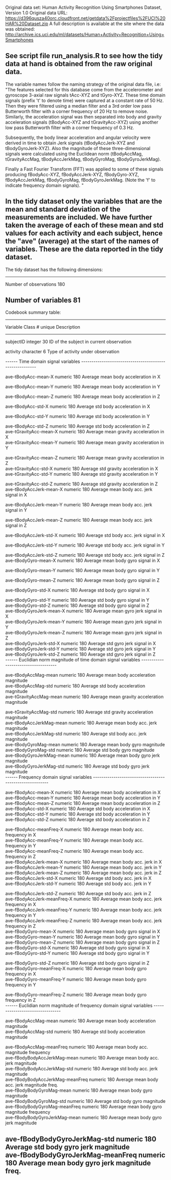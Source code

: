 Original data set: Human Activity Recognition Using Smartphones Dataset, Version 1.0
Original data URL: https://d396qusza40orc.cloudfront.net/getdata%2Fprojectfiles%2FUCI%20HAR%20Dataset.zip
A full description is available at the site where the data was obtained:
http://archive.ics.uci.edu/ml/datasets/Human+Activity+Recognition+Using+Smartphones

See script file run_analysis.R to see how the tidy data at hand is obtained from the raw original data.
----------------------------------------------------------------------------------------------
The variable names follow the naming strategy of the original data file, i.e: "The features selected for this database come from the accelerometer and gyroscope 3-axial raw signals tAcc-XYZ and tGyro-XYZ. These time domain signals (prefix 't' to denote time) were captured at a constant rate of 50 Hz. Then they were filtered using a median filter and a 3rd order low pass Butterworth filter with a corner frequency of 20 Hz to remove noise. Similarly, the acceleration signal was then separated into body and gravity acceleration signals (tBodyAcc-XYZ and tGravityAcc-XYZ) using another low pass Butterworth filter with a corner frequency of 0.3 Hz. 

Subsequently, the body linear acceleration and angular velocity were derived in time to obtain Jerk signals (tBodyAccJerk-XYZ and tBodyGyroJerk-XYZ). Also the magnitude of these three-dimensional signals were calculated using the Euclidean norm (tBodyAccMag, tGravityAccMag, tBodyAccJerkMag, tBodyGyroMag, tBodyGyroJerkMag). 

Finally a Fast Fourier Transform (FFT) was applied to some of these signals producing fBodyAcc-XYZ, fBodyAccJerk-XYZ, fBodyGyro-XYZ, fBodyAccJerkMag, fBodyGyroMag, fBodyGyroJerkMag. (Note the 'f' to indicate frequency domain signals). "

In the tidy dataset only the variables that are the mean and standard deviation of the measurements are included. We have further taken the average of each of these mean and std values for each activity and each subject, hence the "ave" (average) at the start of the names of variables. These are the data reported in the tidy dataset.
----------------------------------------------------------------------------------------------
The tidy dataset has the following dimensions:

------------------------ --------
Number of observations        180

Number of variables            81
---------------------------------

Codebook summary table:

----------------------------------------------------------------------------------------------
Variable                            Class         # unique    Description  
------- ----------------------------------------- ----------- --------------------------------
subjectID                           integer             30    ID of the subject in current observation

activity                            character            6    Type of activity under observation

------   Time domain signal variables  --------------------------------------------------------

ave-tBodyAcc-mean-X                 numeric            180    Average mean body acceleration in X        

ave-tBodyAcc-mean-Y                 numeric            180    Average mean body acceleration in Y       

ave-tBodyAcc-mean-Z                 numeric            180    Average mean body acceleration in Z       

ave-tBodyAcc-std-X                  numeric            180    Average std body acceleration in X

ave-tBodyAcc-std-Y                  numeric            180    Average std body acceleration in Y        

ave-tBodyAcc-std-Z                  numeric            180    Average std body acceleration in Z            
ave-tGravityAcc-mean-X              numeric            180    Average mean gravity acceleration in X             
ave-tGravityAcc-mean-Y              numeric            180    Average mean gravity acceleration in Y     

ave-tGravityAcc-mean-Z              numeric            180    Average mean gravity acceleration in Z      
ave-tGravityAcc-std-X               numeric            180    Average std gravity acceleration in X             
ave-tGravityAcc-std-Y               numeric            180    Average std gravity acceleration in Y

ave-tGravityAcc-std-Z               numeric            180    Average std gravity acceleration in Z                
ave-tBodyAccJerk-mean-X             numeric            180    Average mean body acc. jerk signal in X

ave-tBodyAccJerk-mean-Y             numeric            180    Average mean body acc. jerk signal in Y   

ave-tBodyAccJerk-mean-Z             numeric            180    Average mean body acc. jerk signal in Z   

ave-tBodyAccJerk-std-X              numeric            180    Average std body acc. jerk signal in X    

ave-tBodyAccJerk-std-Y              numeric            180    Average std body acc. jerk signal in Y

ave-tBodyAccJerk-std-Z              numeric            180    Average std body acc. jerk signal in Z               
ave-tBodyGyro-mean-X                numeric            180    Average mean body gyro signal in X        

ave-tBodyGyro-mean-Y                numeric            180    Average mean body gyro signal in Y        

ave-tBodyGyro-mean-Z                numeric            180    Average mean body gyro signal in Z        

ave-tBodyGyro-std-X                 numeric            180    Average std body gyro signal in X         

ave-tBodyGyro-std-Y                 numeric            180    Average std body gyro signal in Y              
ave-tBodyGyro-std-Z                 numeric            180    Average std body gyro signal in Z               
ave-tBodyGyroJerk-mean-X            numeric            180    Average mean gyro jerk signal in X              
ave-tBodyGyroJerk-mean-Y            numeric            180    Average mean gyro jerk signal in Y              
ave-tBodyGyroJerk-mean-Z            numeric            180    Average mean gyro jerk signal in Z               
ave-tBodyGyroJerk-std-X             numeric            180    Average std gyro jerk signal in X             
ave-tBodyGyroJerk-std-Y             numeric            180    Average std gyro jerk signal in Y              
ave-tBodyGyroJerk-std-Z             numeric            180    Average std gyro jerk signal in Z              
------   Euclidian norm magnitude of time domain signal variables ------------------------------------

ave-tBodyAccMag-mean                numeric            180    Average mean body acceleration magnitude              
ave-tBodyAccMag-std                 numeric            180    Average std body acceleration magnitude             
ave-tGravityAccMag-mean             numeric            180    Average mean gravity acceleration magnitude

ave-tGravityAccMag-std              numeric            180    Average std gravity acceleration magnitude              
ave-tBodyAccJerkMag-mean            numeric            180    Average mean body acc. jerk magnitude             
ave-tBodyAccJerkMag-std             numeric            180    Average std body acc. jerk magnitude              
ave-tBodyGyroMag-mean               numeric            180    Average mean body gyro magnitude              
ave-tBodyGyroMag-std                numeric            180    Average std body gyro magnitude             
ave-tBodyGyroJerkMag-mean           numeric            180    Average mean body gyro jerk magnitude              
ave-tBodyGyroJerkMag-std            numeric            180    Average std body gyro jerk magnitude             
------   Frequency domain signal variables  --------------------------------------------------------

ave-fBodyAcc-mean-X                 numeric            180    Average mean body acceleration in X              
ave-fBodyAcc-mean-Y                 numeric            180    Average mean body acceleration in Y              
ave-fBodyAcc-mean-Z                 numeric            180    Average mean body acceleration in Z              
ave-fBodyAcc-std-X                  numeric            180    Average std body acceleration in X              
ave-fBodyAcc-std-Y                  numeric            180    Average std body acceleration in Y              
ave-fBodyAcc-std-Z                  numeric            180    Average std body acceleration in Z        

ave-fBodyAcc-meanFreq-X             numeric            180    Average mean body acc. frequency in X             
ave-fBodyAcc-meanFreq-Y             numeric            180    Average mean body acc. frequency in Y              
ave-fBodyAcc-meanFreq-Z             numeric            180    Average mean body acc. frequency in Z              
ave-fBodyAccJerk-mean-X             numeric            180    Average mean body acc. jerk in X              
ave-fBodyAccJerk-mean-Y             numeric            180    Average mean body acc. jerk in Y               
ave-fBodyAccJerk-mean-Z             numeric            180    Average mean body acc. jerk in Z              
ave-fBodyAccJerk-std-X              numeric            180    Average std body acc. jerk in X              
ave-fBodyAccJerk-std-Y              numeric            180    Average std body acc. jerk in Y           

ave-fBodyAccJerk-std-Z              numeric            180    Average std body acc. jerk in Z              
ave-fBodyAccJerk-meanFreq-X         numeric            180    Average mean body acc. jerk frequency in X             
ave-fBodyAccJerk-meanFreq-Y         numeric            180    Average mean body acc. jerk frequency in Y              
ave-fBodyAccJerk-meanFreq-Z         numeric            180    Average mean body acc. jerk frequency in Z              
ave-fBodyGyro-mean-X                numeric            180    Average mean body gyro signal in X              
ave-fBodyGyro-mean-Y                numeric            180    Average mean body gyro signal in Y              
ave-fBodyGyro-mean-Z                numeric            180    Average mean body gyro signal in Z              
ave-fBodyGyro-std-X                 numeric            180    Average std body gyro signal in X              
ave-fBodyGyro-std-Y                 numeric            180    Average std body gyro signal in Y         

ave-fBodyGyro-std-Z                 numeric            180    Average std body gyro signal in Z            
ave-fBodyGyro-meanFreq-X            numeric            180    Average mean body gyro frequency in X              
ave-fBodyGyro-meanFreq-Y            numeric            180    Average mean body gyro frequency in Y     

ave-fBodyGyro-meanFreq-Z            numeric            180    Average mean body gyro frequency in Z              
------  Euclidian norm magnitude of frequency domain signal variables --------------------------------

ave-fBodyAccMag-mean                numeric            180    Average mean body acceleration magnitude              
ave-fBodyAccMag-std                 numeric            180    Average std body acceleration magnitude   

ave-fBodyAccMag-meanFreq            numeric            180    Average mean body acc. magnitude frequency              
ave-fBodyBodyAccJerkMag-mean        numeric            180    Average mean body acc. jerk magnitude              
ave-fBodyBodyAccJerkMag-std         numeric            180    Average std body acc. jerk magnitude             
ave-fBodyBodyAccJerkMag-meanFreq    numeric            180    Average mean body acc. jerk magnitude freq.              
ave-fBodyBodyGyroMag-mean           numeric            180    Average mean body gyro magnitude              
ave-fBodyBodyGyroMag-std            numeric            180    Average std body gyro magnitude              
ave-fBodyBodyGyroMag-meanFreq       numeric            180    Average mean body gyro magnitude frequency          
ave-fBodyBodyGyroJerkMag-mean       numeric            180    Average mean body gyro jerk magnitude     

ave-fBodyBodyGyroJerkMag-std        numeric            180    Average std body gyro jerk magnitude              
ave-fBodyBodyGyroJerkMag-meanFreq   numeric            180    Average mean body gyro jerk magnitude freq.              
------------------------------------------------------------------------------------------------


